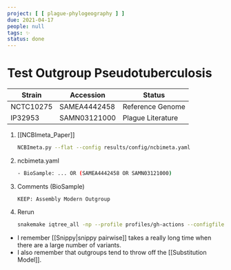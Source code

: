 ```yaml
---
project: [ [ plague-phylogeography ] ]
due: 2021-04-17
people: null
tags: ✨
status: done
---
```


# Test Outgroup Pseudotuberculosis

| Strain    | Accession    | Status            |
| --------- | ------------ | ----------------- |
| NCTC10275 | SAMEA4442458 | Reference Genome  |
| IP32953   | SAMN03121000 | Plague Literature | 

1. [[NCBImeta_Paper]]

	```bash
	NCBImeta.py --flat --config results/config/ncbimeta.yaml
	```

1. ncbimeta.yaml

	```bash
	- BioSample: ... OR (SAMEA4442458 OR SAMN03121000)
	```
	
1. Comments (BioSample)
	```
	KEEP: Assembly Modern Outgroup
	```

1. Rerun

	```bash
	snakemake iqtree_all -np --profile profiles/gh-actions --configfile results/config/snakemake.yaml
	```
	
  - I remember [[Snippy|snippy pairwise]] takes a really long time when there are a large number of variants.
  - I also remember that outgroups tend to throw off the [[Substitution Model]].